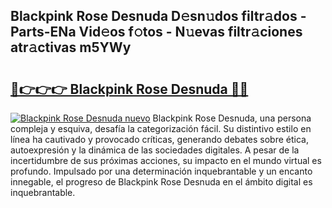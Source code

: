 ## Blackpink Rose Desnuda D𝚎sn𝚞dos filtr𝚊dos - Parts-ENa Vid𝚎os f𝚘tos - N𝚞evas filtr𝚊ciones atr𝚊ctivas m5YWy

# <h2><a href="http://mb8nqsj.tromn.icu/?c=Blackpink+Rose+Desnuda">🔗👉👉👉 Blackpink Rose Desnuda 🔗🔗</a></h2>

[![Blackpink Rose Desnuda nuevo](https://i.imgur.com/pEAQMta.gif)](http://mb8nqsj.tromn.icu/?c=Blackpink+Rose+Desnuda)
Blackpink Rose Desnuda, una persona compleja y esquiva, desafía la categorización fácil. Su distintivo estilo en línea ha cautivado y provocado críticas, generando debates sobre ética, autoexpresión y la dinámica de las sociedades digitales. A pesar de la incertidumbre de sus próximas acciones, su impacto en el mundo virtual es profundo. Impulsado por una determinación inquebrantable y un encanto innegable, el progreso de Blackpink Rose Desnuda en el ámbito digital es inquebrantable.
